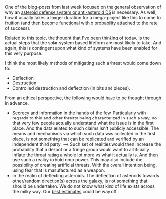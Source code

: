 One of the blog-posts from last week focused on the general observation of why an [asteroid defense system or anti-asteroid DS](https://stellardreams.github.io/Asteroid-Defense-System/) is necessary. As well, how it usually takes a longer duration for a mega-project like this to come to fruition (and then become functional with x probability attached to the rate of success).

Related to this topic, the thought that I've been thinking of today, is the actual steps that the solar system based lifeform are most likely to take. And again, this is contingent upon what kind of systems have been enabled for this very purpose. 

I think the most likely methods of mitigating such a threat would come down to:
* Deflection
* Destruction
* Controlled destruction and deflection (in bits and pieces).

From an ethical perspective, the following would have to be thought through in advance. 

* Secrecy and information in the hands of the few. Particularly with regards to this and other threats being characterized in such a way, so that very few people actually understand what the issue is in the first place. And the data related to such claims isn't publicly accessible. The means and mechanisms via which such data was collected in the first place, is not something that can be replicated and verified by an independent third party. --> Such set of realities would then increase the probability that a despot or a fringe group would want to artificially inflate the threat rating a whole lot more vs what it actually is. And then use such a reality to hold onto power. This may also include the possibility of creating artificial threats. With the overall intention being, using fear that is manufactured as a weapon. 
* In the realm of deflecting asteroids. The deflection of asteroids towards other/random direction(s) across the galaxy, is not something that should be undertaken. We do not know what kind of life exists across the milky way. Our [best estimates](https://youtu.be/2kcHGNa6vRs) could be way off. 

